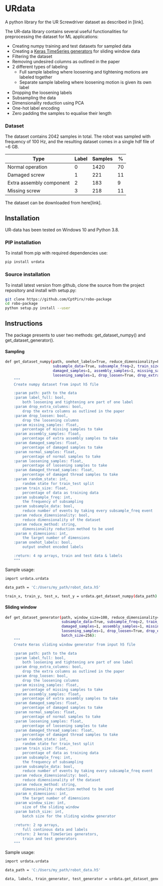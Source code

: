# URdata 
A python library for the UR Screwdriver dataset as described in [link].

The UR-data library contains several useful functionalities for preprocessing the dataset for ML applications:
* Creating numpy training and test datasets for sampled data
* Creating a [Keras TimeSeries generators](https://www.tensorflow.org/api_docs/python/tf/keras/preprocessing/sequence/TimeseriesGenerator) 
  for sliding window data
* Filtering the dataset
* Removing undesired columns as outlined in the paper
* 2 different types of labeling
    * Full sample labeling where loosening and tightening motions are labeled together
    * Separate sample labeling where loosening motion is given its own label
* Dropping the loosening labels
* Subsampling the data
* Dimensionality reduction using PCA
* One-hot label encoding
* Zero padding the samples to equalise their length

### Dataset
The dataset contains 2042 samples in total. The robot was sampled with frequency of 100 Hz, and the resulting dataset 
comes in a single hdf file of ~6 GB.

| Type                     | Label | Samples | %  |
|--------------------------|-------|---------|----|
| Normal operation         | 0     | 1420    | 70 |
| Damaged screw            | 1     | 221     | 11 |
| Extra assembly component | 2     | 183     | 9  |
| Missing screw            | 3     | 218     | 11 |

The dataset can be downloaded from here[link].

## Installation
UR-data has been tested on Windows 10 and Python 3.8.

### PIP installation
To install from pip with required dependencies use:
```bash
pip install urdata
```
### Source installation
To install latest version from github, clone the source from the project repository and install with setup.py:
```bash
git clone https://github.com/CptPirx/robo-package
cd robo-package
python setup.py install --user
```
## Instructions

The package presents to user two methods: get_dataset_numpy() and get_dataset_generator().

#### Sampling
```bash
def get_dataset_numpy(path, onehot_labels=True, reduce_dimensionality=False, reduce_method='PCA', n_dimensions=60,
                      subsample_data=True, subsample_freq=2, train_size=0.7, random_state=42, normal_samples=1,
                      damaged_samples=1, assembly_samples=1, missing_samples=1, damaged_thread_samples=0,
                      loosening_samples=1, drop_loosen=True, drop_extra_columns=True, label_full=False):
    """
    Create numpy dataset from input h5 file

    :param path: path to the data
    :param label_full: bool, 
        both loosening and tightening are part of one label
    :param drop_extra_columns: bool, 
        drop the extra columns as outlined in the paper
    :param drop_loosen: bool, 
        drop the loosening columns
    :param missing_samples: float, 
        percentage of missing samples to take
    :param assembly_samples: float, 
        percentage of extra assembly samples to take
    :param damaged_samples: float,
        percentage of damaged samples to take
    :param normal_samples: float, 
        percentage of normal samples to take
    :param loosening_samples: float, 
        percentage of loosening samples to take
    :param damaged_thread_samples: float, 
        percentage of damaged thread samples to take
    :param random_state: int, 
        random state for train_test split
    :param train_size: float, 
        percentage of data as training data
    :param subsample_freq: int,
        the frequency of subsampling
    :param subsample_data: bool, 
        reduce number of events by taking every subsample_freq event
    :param reduce_dimensionality: bool, 
        reduce dimensionality of the dataset
    :param reduce_method: string, 
        dimensionality reduction method to be used
    :param n_dimensions: int, 
        the target number of dimensions
    :param onehot_labels: bool, 
        output onehot encoded labels

    :return: 4 np arrays, train and test data & labels
    """
```

Sample usage:
```bash
import urdata.urdata

data_path = 'C:/Users/my_path/robot_data.h5'

train_x, train_y, test_x, test_y = urdata.get_dataset_numpy(data_path)
```

#### Sliding window


```bash
def get_dataset_generator(path, window_size=100, reduce_dimensionality=False, reduce_method='PCA', n_dimensions=60,
                          subsample_data=True, subsample_freq=2, train_size=0.7, random_state=42, normal_samples=1,
                          damaged_samples=1, assembly_samples=1, missing_samples=1, damaged_thread_samples=0,
                          loosening_samples=1, drop_loosen=True, drop_extra_columns=True, label_full=False,
                          batch_size=256):
    """
    Create Keras sliding window generator from input h5 file

    :param path: path to the data
    :param label_full: bool,
        both loosening and tightening are part of one label
    :param drop_extra_columns: bool,
        drop the extra columns as outlined in the paper
    :param drop_loosen: bool,
        drop the loosening columns
    :param missing_samples: float,
        percentage of missing samples to take
    :param assembly_samples: float,
        percentage of extra assembly samples to take
    :param damaged_samples: float,
        percentage of damaged samples to take
    :param normal_samples: float,
        percentage of normal samples to take
    :param loosening_samples: float,
        percentage of loosening samples to take
    :param damaged_thread_samples: float,
        percentage of damaged thread samples to take
    :param random_state: int,
        random state for train_test split
    :param train_size: float,
        percentage of data as training data
    :param subsample_freq: int,
        the frequency of subsampling
    :param subsample_data: bool,
        reduce number of events by taking every subsample_freq event
    :param reduce_dimensionality: bool,
        reduce dimensionality of the dataset
    :param reduce_method: string,
        dimensionality reduction method to be used
    :param n_dimensions: int,
        the target number of dimensions
    :param window_size: int,
        size of the sliding window
    :param batch_size: int,
        batch size for the sliding window generator

    :return: 2 np arrays,
        full continous data and labels
    :return: 2 keras TimeSeries generators,
        train and test generators
    """
```

Sample usage:
```bash
import urdata.urdata

data_path = 'C:/Users/my_path/robot_data.h5'

data, labels, train_generator, test_generator = urdata.get_dataset_generator(data_path)
```